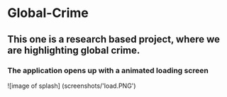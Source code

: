 # Global-Crime
## This one is a research based project, where we are highlighting global crime.
### The application opens up with a animated loading screen
![image of splash]
(screenshots/'load.PNG')
